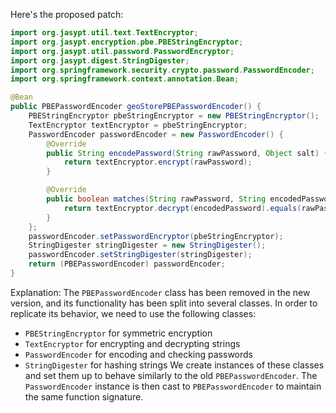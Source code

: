 Here's the proposed patch:
```java
import org.jasypt.util.text.TextEncryptor;
import org.jasypt.encryption.pbe.PBEStringEncryptor;
import org.jasypt.util.password.PasswordEncryptor;
import org.jasypt.digest.StringDigester;
import org.springframework.security.crypto.password.PasswordEncoder;
import org.springframework.context.annotation.Bean;

@Bean
public PBEPasswordEncoder geoStorePBEPasswordEncoder() {
    PBEStringEncryptor pbeStringEncryptor = new PBEStringEncryptor();
    TextEncryptor textEncryptor = pbeStringEncryptor;
    PasswordEncoder passwordEncoder = new PasswordEncoder() {
        @Override
        public String encodePassword(String rawPassword, Object salt) {
            return textEncryptor.encrypt(rawPassword);
        }

        @Override
        public boolean matches(String rawPassword, String encodedPassword, Object salt) {
            return textEncryptor.decrypt(encodedPassword).equals(rawPassword);
        }
    };
    passwordEncoder.setPasswordEncryptor(pbeStringEncryptor);
    StringDigester stringDigester = new StringDigester();
    passwordEncoder.setStringDigester(stringDigester);
    return (PBEPasswordEncoder) passwordEncoder;
}
```
Explanation:
The `PBEPasswordEncoder` class has been removed in the new version, and its functionality has been split into several classes. In order to replicate its behavior, we need to use the following classes:
- `PBEStringEncryptor` for symmetric encryption
- `TextEncryptor` for encrypting and decrypting strings
- `PasswordEncoder` for encoding and checking passwords
- `StringDigester` for hashing strings
We create instances of these classes and set them up to behave similarly to the old `PBEPasswordEncoder`. The `PasswordEncoder` instance is then cast to `PBEPasswordEncoder` to maintain the same function signature.